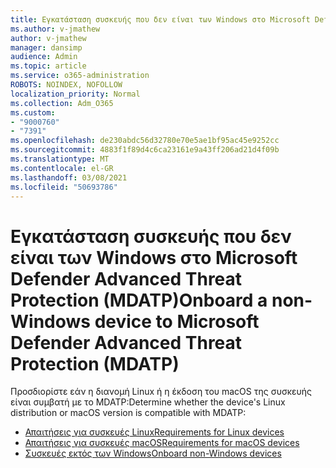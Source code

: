 ```yaml
---
title: Εγκατάσταση συσκευής που δεν είναι των Windows στο Microsoft Defender Advanced Threat Protection (MDATP)
ms.author: v-jmathew
author: v-jmathew
manager: dansimp
audience: Admin
ms.topic: article
ms.service: o365-administration
ROBOTS: NOINDEX, NOFOLLOW
localization_priority: Normal
ms.collection: Adm_O365
ms.custom:
- "9000760"
- "7391"
ms.openlocfilehash: de230abdc56d32780e70e5ae1bf95ac45e9252cc
ms.sourcegitcommit: 4883f1f89d4c6ca23161e9a43ff206ad21d4f09b
ms.translationtype: MT
ms.contentlocale: el-GR
ms.lasthandoff: 03/08/2021
ms.locfileid: "50693786"
---
```

# <a name="onboard-a-non-windows-device-to-microsoft-defender-advanced-threat-protection-mdatp"></a><span data-ttu-id="146ca-102">Εγκατάσταση συσκευής που δεν είναι των Windows στο Microsoft Defender Advanced Threat Protection (MDATP)</span><span class="sxs-lookup"><span data-stu-id="146ca-102">Onboard a non-Windows device to Microsoft Defender Advanced Threat Protection (MDATP)</span></span>

<span data-ttu-id="146ca-103">Προσδιορίστε εάν η διανομή Linux ή η έκδοση του macOS της συσκευής είναι συμβατή με το MDATP:</span><span class="sxs-lookup"><span data-stu-id="146ca-103">Determine whether the device's Linux distribution or macOS version is compatible with MDATP:</span></span>

- [<span data-ttu-id="146ca-104">Απαιτήσεις για συσκευές Linux</span><span class="sxs-lookup"><span data-stu-id="146ca-104">Requirements for Linux devices</span></span>](https://go.microsoft.com/fwlink/?linkid=2143462)
- [<span data-ttu-id="146ca-105">Απαιτήσεις για συσκευές macOS</span><span class="sxs-lookup"><span data-stu-id="146ca-105">Requirements for macOS devices</span></span>](https://go.microsoft.com/fwlink/?linkid=2143461)
- [<span data-ttu-id="146ca-106">Συσκευές εκτός των Windows</span><span class="sxs-lookup"><span data-stu-id="146ca-106">Onboard non-Windows devices</span></span>](https://go.microsoft.com/fwlink/?linkid=2143628)
